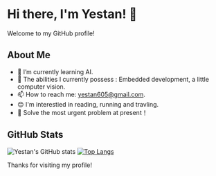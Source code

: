 # Hi there, I'm Yestan! 👋

Welcome to my GitHub profile!

## About Me

- 🌱 I’m currently learning AI.
- 🤔 The abilities I currently possess : Embedded development, a little computer vision.
- 📫 How to reach me: yestan605@gmail.com.
- 😊 I'm interestied in reading, running and travling.
- 🫡 Solve the most urgent problem at present！

## GitHub Stats

![Yestan's GitHub stats](https://github-readme-stats.vercel.app/api?username=yestan1125&show_icons=true&theme=radical)
[![Top Langs](https://github-readme-stats.vercel.app/api/top-langs/?username=yestan1125&layout=donut)](https://github.com/anuraghazra/github-readme-stats)

Thanks for visiting my profile!

